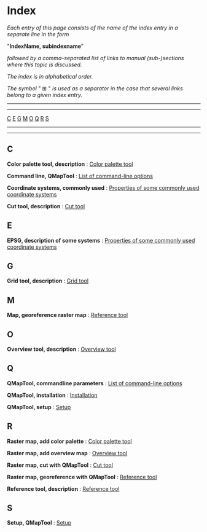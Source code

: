 
# Index

 
_Each entry of this page consists of the name of the index entry in a separate line in the form_

"__**IndexName, subindexname**__"

_followed by a comma-separated list of links to manual (sub-)sections where this topic is discussed._

_The index is in alphabetical order._

_The symbol_ " ⊞ " _is used as a separator in the case that several links belong to a given index entry._

------

------



[C](#c) [E](#e) [G](#g) [M](#m) [O](#o) [Q](#q) [R](#r) [S](#s)

------

------



## C


**Color palette tool, description**
:  [Color palette tool](PaletteTool "Color palette tool")

**Command line, QMapTool**
:  [List of command-line options](InstallSetup#list-of-command-line-options "List of command-line options")

**Coordinate systems, commonly used**
:  [Properties of some commonly used coordinate systems](EpsgOverview "Properties of some commonly used coordinate systems")

**Cut tool, description**
:  [Cut tool](CutTool "Cut tool")


## E


**EPSG, description of some systems**
:  [Properties of some commonly used coordinate systems](EpsgOverview "Properties of some commonly used coordinate systems")


## G


**Grid tool, description**
:  [Grid tool](GridTool "Grid tool")


## M


**Map, georeference raster map**
:  [Reference tool](ReferenceTool "Reference tool")


## O


**Overview tool, description**
:  [Overview tool](OverviewTool "Overview tool")


## Q


**QMapTool, commandline parameters**
:  [List of command-line options](InstallSetup#list-of-command-line-options "List of command-line options")

**QMapTool, installation**
:  [Installation](InstallSetup#installation "Installation")

**QMapTool, setup**
:  [Setup](InstallSetup#setup "Setup")


## R


**Raster map, add color palette**
:  [Color palette tool](PaletteTool "Color palette tool")

**Raster map, add overview map**
:  [Overview tool](OverviewTool "Overview tool")

**Raster map, cut with QMapTool**
:  [Cut tool](CutTool "Cut tool")

**Raster map, georeference with QMapTool**
:  [Reference tool](ReferenceTool "Reference tool")

**Reference tool, description**
:  [Reference tool](ReferenceTool "Reference tool")


## S


**Setup, QMapTool**
:  [Setup](InstallSetup#setup "Setup")
